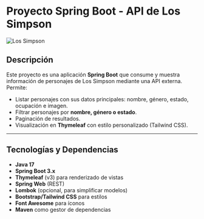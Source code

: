 # Proyecto Spring Boot - API de Los Simpson

![Los Simpson](<img width="1675" height="772" alt="image" src="https://github.com/user-attachments/assets/36822dd3-bcf2-4f3a-8f25-d8376b904793" />)

## Descripción

Este proyecto es una aplicación **Spring Boot** que consume y muestra información de personajes de Los Simpson mediante una API externa.  
Permite:

- Listar personajes con sus datos principales: nombre, género, estado, ocupación e imagen.
- Filtrar personajes por **nombre, género o estado**.
- Paginación de resultados.
- Visualización en **Thymeleaf** con estilo personalizado (Tailwind CSS).

---

## Tecnologías y Dependencias

- **Java 17**
- **Spring Boot 3.x**
- **Thymeleaf** (v3) para renderizado de vistas
- **Spring Web** (REST)
- **Lombok** (opcional, para simplificar modelos)
- **Bootstrap/Tailwind CSS** para estilos
- **Font Awesome** para íconos
- **Maven** como gestor de dependencias
